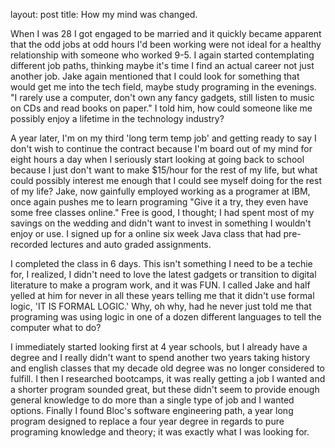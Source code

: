 layout: post
title: How my mind was changed.


When I was 28 I got engaged to be married and it quickly became apparent that the odd jobs at odd hours I'd been working were not ideal for a healthy relationship with someone who worked 9-5.  I again started contemplating different job paths, thinking maybe it's time I find an actual career not just another job. Jake again mentioned that I could look for something that would get me into the tech field, maybe study programing in the evenings. "I rarely use a computer, don't own any fancy gadgets, still listen to music on CDs and read books on paper." I told him, how could someone like me possibly enjoy a lifetime in the technology industry?

A year later, I'm on my third 'long term temp job' and getting ready to say I don't wish to continue the contract because I'm board out of my mind for eight hours a day when I seriously start looking at going back to school because I just don't want to make $15/hour for the rest of my life, but what could possibly interest me enough that I could see myself doing for the rest of my life? Jake, now gainfully employed working as a programer at IBM, once again pushes me to learn programing "Give it a try, they even have some free classes online."  Free is good, I thought; I had spent most of my savings on the wedding and didn't want to invest in something I wouldn't enjoy or use. I signed up for a online six week Java class that had pre-recorded lectures and auto graded assignments.

I completed the class in 6 days. This isn't something I need to be a techie for, I realized, I didn't need to love the latest gadgets or transition to digital literature to make a program work, and it was FUN.  I called Jake and half yelled at him for never in all these years telling me that it didn't use formal logic, 'IT IS FORMAL LOGIC.' Why, oh why, had he never just told me that programing was using logic in one of a dozen different languages to tell the computer what to do?  

I immediately started looking first at 4 year schools, but I already have a degree and I really didn't want to spend another two years taking history and english classes that my decade old degree was no longer considered to fulfill. I then I researched bootcamps, it was really getting a job I wanted and a shorter program sounded great, but these didn't seem to provide enough general knowledge to do more than a single type of job and I wanted options. Finally I found Bloc's software engineering path, a year long program designed to replace a four year degree in regards to pure programing knowledge and theory; it was exactly what I was looking for.  
